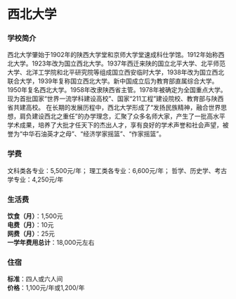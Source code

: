 # 西北大学
### 学校简介
西北大学肇始于1902年的陕西大学堂和京师大学堂速成科仕学馆。1912年始称西北大学。1923年改为国立西北大学。1937年西迁来陕的国立北平大学、北平师范大学、北洋工学院和北平研究院等组成国立西安临时大学，1938年改为国立西北联合大学，1939年复称国立西北大学。新中国成立后为教育部直属综合大学。1950年复名西北大学。1958年改隶陕西省主管。1978年被确定为全国重点大学。现为首批国家“世界一流学科建设高校”、国家“211工程”建设院校、教育部与陕西省共建高校。
在长期的发展历程中，西北大学形成了“发扬民族精神，融合世界思想，肩负建设西北之重任”的办学理念，汇聚了众多名师大家，产生了一批高水平学术成果，培养了大批才任天下的杰出人才，享有良好的学术声誉和社会声望，被誉为“中华石油英才之母”、“经济学家摇篮”、“作家摇篮”。

### 学费
文科类各专业：5,500元/年； 理工类各专业：6,600元/年； 哲学、历史学、考古学专业：4,250元/年

### 生活费
**饮食（月）**：1,500元  
**电费（月）**：10元  
**网费（月）**：25元  
**一学年费用总计**：18,000元左右  

### 住宿
**标准**：四人或六人间  
**价格**：1,100元/年或1,200/年  
